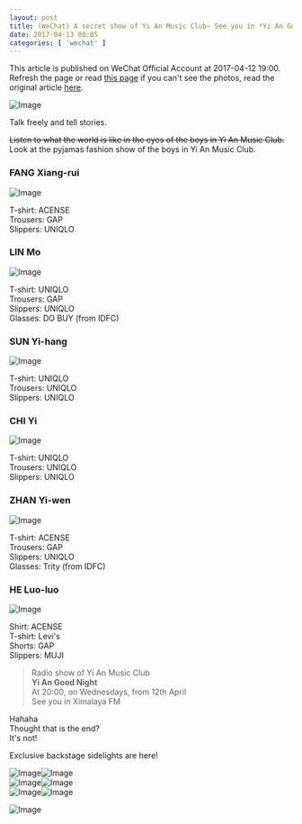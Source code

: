 ```yaml
---
layout: post
title: (WeChat) A secret show of Yi An Music Club~ See you in *Yi An Good Night*
date: 2017-04-13 00:05
categories: [ 'wechat' ]
---
```


This article is published on WeChat Official Account at 2017-04-12 19:00. Refresh the page or read [this page](https://github.com/Quadrifolium/originalplan/blob/gh-pages/_posts/WeChat/2017-04-12-WeChat-Original-Plan.md) if you can't see the photos, read the original article [here](https://mp.weixin.qq.com/s/MvOyCej2EYxqAnu8vv4kKg).

<!-- more -->

![Image](http://mmbiz.qpic.cn/mmbiz_png/XOMVurd7hjQzsK1Ewu435EoXibJ43ENQENO4T4Dwictldlw9xV6nxoakkSricRHibdKgMTnqBWDgZaNej8TpNdDHmg/640)

Talk freely and tell stories.

~~Listen to what the world is like in the eyes of the boys in Yi An Music Club.~~  
Look at the pyjamas fashion show of the boys in Yi An Music Club.

### FANG Xiang-rui

![Image](http://mmbiz.qpic.cn/mmbiz_png/XOMVurd7hjQzsK1Ewu435EoXibJ43ENQEp0xiayicSA1dbWuHIl574jo5mXI3Cw7pNbpfjvBKRCwm5hbibiaa8uKeaQ/640)

T-shirt: ACENSE  
Trousers: GAP  
Slippers: UNIQLO

### LIN Mo

![Image](http://mmbiz.qpic.cn/mmbiz_png/XOMVurd7hjQzsK1Ewu435EoXibJ43ENQEj9QlZ71eXNTX53mKX5UwcVflBJic7TiclNE0Vqr55s9jTpnd8S2uTGHw/640)

T-shirt: UNIQLO  
Trousers: GAP  
Slippers: UNIQLO  
Glasses: DO BUY (from IDFC)

### SUN Yi-hang

![Image](http://mmbiz.qpic.cn/mmbiz_png/XOMVurd7hjQzsK1Ewu435EoXibJ43ENQEsx5Da4pjKnRY7DQwNtBGXMiasjyNueKVv8qFaEutGdXVrBbB2ChZJ8w/640)

T-shirt: UNIQLO  
Trousers: UNIQLO  
Slippers: UNIQLO

### CHI Yi

![Image](http://mmbiz.qpic.cn/mmbiz_png/XOMVurd7hjQzsK1Ewu435EoXibJ43ENQEkdficLqlLCyPr60K6f1HwBnqSia7ibuEUUv0J3PLcFrQASQDlk61iaicYLA/640)

T-shirt: UNIQLO  
Trousers: UNIQLO  
Slippers: UNIQLO

### ZHAN Yi-wen

![Image](http://mmbiz.qpic.cn/mmbiz_png/XOMVurd7hjQzsK1Ewu435EoXibJ43ENQEv6eDDHoj5ERWYeiaqMGssCwtfV1Qd8RdriawXJiaQ8ZTNTOnh1WOGTJzw/640)

T-shirt: ACENSE  
Trousers: GAP  
Slippers: UNIQLO  
Glasses: Trity (from IDFC)

### HE Luo-luo

![Image](http://mmbiz.qpic.cn/mmbiz_png/XOMVurd7hjQzsK1Ewu435EoXibJ43ENQE5A4B0OdUnRAGj2tHeS9MmibvslNxPZCCb2RkzjSEf8wcYBCssBkibJKQ/640)

Shirt: ACENSE  
T-shirt: Levi's  
Shorts: GAP  
Slippers: MUJI

> Radio show of Yi An Music Club  
> **Yi An Good Night**  
> At 20:00, on Wednesdays, from 12th April  
> See you in Ximalaya FM

Hahaha  
Thought that is the end?  
It's not!

Exclusive backstage sidelights are here!

![Image](http://mmbiz.qpic.cn/mmbiz_jpg/XOMVurd7hjQzsK1Ewu435EoXibJ43ENQEVw2qOuicM78KOdzvpj2ibNHdeyrqYevCqJDNvWmD62h7XF2ntgFFmFmw/640)![Image](http://mmbiz.qpic.cn/mmbiz_jpg/XOMVurd7hjQzsK1Ewu435EoXibJ43ENQEALyFmoDZFdNPlXTjzOmmkLXCwRlbNtD1f7afRby2O8w86OuSviaRCOA/640)  
![Image](http://mmbiz.qpic.cn/mmbiz_jpg/XOMVurd7hjQzsK1Ewu435EoXibJ43ENQEFJJIBGLD17hcOff6RxqSfmfp3haQDvI1pRWibSM2rcj5QShJbhOIlOQ/640)![Image](http://mmbiz.qpic.cn/mmbiz_jpg/XOMVurd7hjQzsK1Ewu435EoXibJ43ENQE3MbLMgsxdPqcsGjPAR9oNyyfwvmzc5rCZIM8xia8tbCfzXbWZpWvuNw/640)  
![Image](http://mmbiz.qpic.cn/mmbiz_jpg/XOMVurd7hjQzsK1Ewu435EoXibJ43ENQEQ0qJ4DNB1XCNtABElXdG0ic8PcoG38H9udjLMCicNVfELJmibFbhWnnwQ/640)![Image](http://mmbiz.qpic.cn/mmbiz_jpg/XOMVurd7hjQzsK1Ewu435EoXibJ43ENQEXkTnDms4m3fSI9gFSVaCLxSxribxspzfVMdBUr3N9ASibGhAPN6EfNcQ/640)

![Image](http://mmbiz.qpic.cn/mmbiz_jpg/XOMVurd7hjQzsK1Ewu435EoXibJ43ENQErrzU6ZicUWczN6r8IlIsJMZZ7U59aibBCeNVRrrUnT7Sg9NvARs0xUEA/640)
